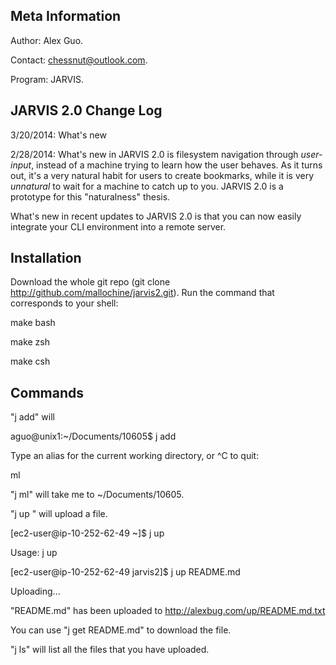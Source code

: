 Meta Information
-------------------
Author: Alex Guo.

Contact: chessnut@outlook.com.

Program: JARVIS.

JARVIS 2.0 Change Log
---------------------

3/20/2014: What's new 

2/28/2014: What's new in JARVIS 2.0 is filesystem navigation through _user-input_,
instead of a machine trying to learn how the user behaves. As it turns out, it's a
very natural habit for users to create bookmarks, while it is very _unnatural_ to wait
for a machine to catch up to you. JARVIS 2.0 is a prototype for this "naturalness"
thesis.

What's new in recent updates to JARVIS 2.0 is that you can now easily integrate your
CLI environment into a remote server.



Installation
-------------
Download the whole git repo (git clone http://github.com/mallochine/jarvis2.git).
Run the command that corresponds to your shell:

make bash 

make zsh 

make csh

Commands
----------
"j add" will 

aguo@unix1:~/Documents/10605$ j add

Type an alias for the current working directory, or ^C to quit:

ml


"j ml" will take me to ~/Documents/10605.


"j up <filename>" will upload a file.

[ec2-user@ip-10-252-62-49 ~]$ j up

Usage: j up <filename>


[ec2-user@ip-10-252-62-49 jarvis2]$ j up README.md

Uploading...

"README.md" has been uploaded to http://alexbug.com/up/README.md.txt

You can use "j get README.md" to download the file.


"j ls" will list all the files that you have uploaded.
